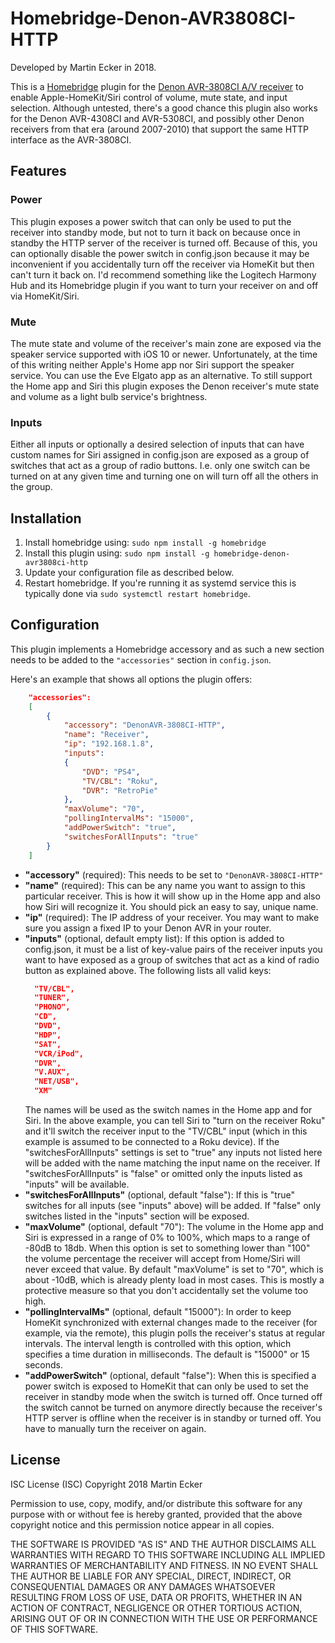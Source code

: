 # Homebridge-Denon-AVR3808CI-HTTP

Developed by Martin Ecker in 2018.

This is a [Homebridge](https://github.com/nfarina/homebridge) plugin for the [Denon AVR-3808CI A/V receiver](https://usa.denon.com/us/product/hometheater/receivers/avr3808ci) to enable Apple-HomeKit/Siri control of volume, mute state, and input selection. Although untested, there's a good chance this plugin also works for the Denon AVR-4308CI and AVR-5308CI, and possibly other Denon receivers from that era (around 2007-2010) that support the same HTTP interface as the AVR-3808CI.

## Features

### Power

This plugin exposes a power switch that can only be used to put the receiver into standby mode, but not to turn it back on because once in standby the HTTP server of the receiver is turned off. Because of this, you can optionally disable the power switch in config.json because it may be inconvenient if you accidentally turn off the receiver via HomeKit but then can't turn it back on. I'd recommend something like the Logitech Harmony Hub and its Homebridge plugin if you want to turn your receiver on and off via HomeKit/Siri.

### Mute

The mute state and volume of the receiver's main zone are exposed via the speaker service supported with iOS 10 or newer. Unfortunately, at the time of this writing neither Apple's Home app nor Siri support the speaker service. You can use the Eve Elgato app as an alternative. To still support the Home app and Siri this plugin exposes the Denon receiver's mute state and volume as a light bulb service's brightness.

### Inputs

Either all inputs or optionally a desired selection of inputs that can have custom names for Siri assigned in config.json are exposed as a group of switches that act as a group of radio buttons. I.e. only one switch can be turned on at any given time and turning one on will turn off all the others in the group.

## Installation

1. Install homebridge using: `sudo npm install -g homebridge`
1. Install this plugin using: `sudo npm install -g homebridge-denon-avr3808ci-http`
1. Update your configuration file as described below.
1. Restart homebridge. If you're running it as systemd service this is typically done via `sudo systemctl restart homebridge`.

## Configuration

This plugin implements a Homebridge accessory and as such a new section needs to be added to the `"accessories"` section in `config.json`.

Here's an example that shows all options the plugin offers:

```json
    "accessories":
    [
        {
            "accessory": "DenonAVR-3808CI-HTTP",
            "name": "Receiver",
            "ip": "192.168.1.8",
            "inputs":
            {
                "DVD": "PS4",
                "TV/CBL": "Roku",
                "DVR": "RetroPie"
            },
            "maxVolume": "70",
            "pollingIntervalMs": "15000",
            "addPowerSwitch": "true",
            "switchesForAllInputs": "true"
        }
    ]
```

* **"accessory"** (required): This needs to be set to `"DenonAVR-3808CI-HTTP"`
* **"name"** (required): This can be any name you want to assign to this particular receiver. This is how it will show up in the Home app and also how Siri will recognize it. You should pick an easy to say, unique name.
* **"ip"** (required): The IP address of your receiver. You may want to make sure you assign a fixed IP to your Denon AVR in your router.
* **"inputs"** (optional, default empty list): If this option is added to config.json, it must be a list of key-value pairs of the receiver inputs you want to have exposed as a group of switches that act as a kind of radio button as explained above. The following lists all valid keys:
  ```json
    "TV/CBL",
    "TUNER",
    "PHONO",
    "CD",
    "DVD",
    "HDP",
    "SAT",
    "VCR/iPod",
    "DVR",
    "V.AUX",
    "NET/USB",
    "XM"
  ```
  The names will be used as the switch names in the Home app and for Siri. In the above example, you can tell Siri to "turn on the receiver Roku" and it'll switch the receiver input to the "TV/CBL" input (which in this example is assumed to be connected to a Roku device). If the "switchesForAllInputs" settings is set to "true" any inputs not listed here will be added with the name matching the input name on the receiver. If "switchesForAllInputs" is "false" or omitted only the inputs listed as "inputs" will be available.
* **"switchesForAllInputs"** (optional, default "false"): If this is "true" switches for all inputs (see "inputs" above) will be added. If "false" only switches listed in the "inputs" section will be exposed.
* **"maxVolume"** (optional, default "70"): The volume in the Home app and Siri is expressed in a range of 0% to 100%, which maps to a range of -80dB to 18db. When this option is set to something lower than "100" the volume percentage the receiver will accept from Home/Siri will never exceed that value. By default "maxVolume" is set to "70", which is about -10dB, which is already plenty load in most cases. This is mostly a protective measure so that you don't accidentally set the volume too high.
* **"pollingIntervalMs"** (optional, default "15000"): In order to keep HomeKit synchronized with external changes made to the receiver (for example, via the remote), this plugin polls the receiver's status at regular intervals. The interval length is controlled with this option, which specifies a time duration in milliseconds. The default is "15000" or 15 seconds.
* **"addPowerSwitch"** (optional, default "false"): When this is specified a power switch is exposed to HomeKit that can only be used to set the receiver in standby mode when the switch is turned off. Once turned off the switch cannot be turned on anymore directly because the receiver's HTTP server is offline when the receiver is in standby or turned off. You have to manually turn the receiver on again.

## License

ISC License (ISC)
Copyright 2018 Martin Ecker

Permission to use, copy, modify, and/or distribute this software for any purpose with or without fee is hereby granted, provided that the above copyright notice and this permission notice appear in all copies.

THE SOFTWARE IS PROVIDED "AS IS" AND THE AUTHOR DISCLAIMS ALL WARRANTIES WITH REGARD TO THIS SOFTWARE INCLUDING ALL IMPLIED WARRANTIES OF MERCHANTABILITY AND FITNESS. IN NO EVENT SHALL THE AUTHOR BE LIABLE FOR ANY SPECIAL, DIRECT, INDIRECT, OR CONSEQUENTIAL DAMAGES OR ANY DAMAGES WHATSOEVER RESULTING FROM LOSS OF USE, DATA OR PROFITS, WHETHER IN AN ACTION OF CONTRACT, NEGLIGENCE OR OTHER TORTIOUS ACTION, ARISING OUT OF OR IN CONNECTION WITH THE USE OR PERFORMANCE OF THIS SOFTWARE.